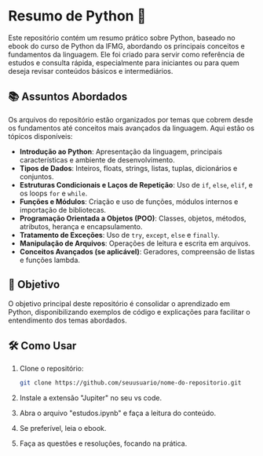 # Resumo de Python 🐍

Este repositório contém um resumo prático sobre Python, baseado no ebook do curso de Python da IFMG, abordando os principais conceitos e fundamentos da linguagem. Ele foi criado para servir como referência de estudos e consulta rápida, especialmente para iniciantes ou para quem deseja revisar conteúdos básicos e intermediários.

## 📚 Assuntos Abordados

Os arquivos do repositório estão organizados por temas que cobrem desde os fundamentos até conceitos mais avançados da linguagem. Aqui estão os tópicos disponíveis:

- **Introdução ao Python**: Apresentação da linguagem, principais características e ambiente de desenvolvimento.
- **Tipos de Dados**: Inteiros, floats, strings, listas, tuplas, dicionários e conjuntos.
- **Estruturas Condicionais e Laços de Repetição**: Uso de `if`, `else`, `elif`, e os loops `for` e `while`.
- **Funções e Módulos**: Criação e uso de funções, módulos internos e importação de bibliotecas.
- **Programação Orientada a Objetos (POO)**: Classes, objetos, métodos, atributos, herança e encapsulamento.
- **Tratamento de Exceções**: Uso de `try`, `except`, `else` e `finally`.
- **Manipulação de Arquivos**: Operações de leitura e escrita em arquivos.
- **Conceitos Avançados (se aplicável)**: Geradores, compreensão de listas e funções lambda.

## 🚀 Objetivo

O objetivo principal deste repositório é consolidar o aprendizado em Python, disponibilizando exemplos de código e explicações para facilitar o entendimento dos temas abordados.

## 🛠️ Como Usar

1. Clone o repositório:
   ```bash
   git clone https://github.com/seuusuario/nome-do-repositorio.git

2. Instale a extensão "Jupiter" no seu vs code.

3. Abra o arquivo "estudos.ipynb" e faça a leitura do conteúdo.

4. Se preferível, leia o ebook.

5. Faça as questões e resoluções, focando na prática.
